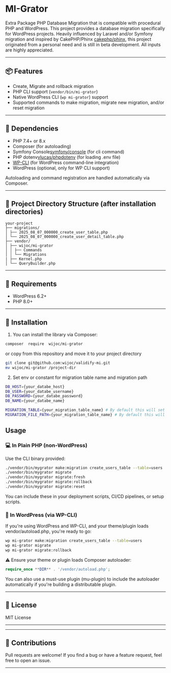# MI-Grator

Extra Package PHP Database Migration that is compatible with procedural PHP and WordPress.
This project provides a database migration specifically for WordPress projects.
Heavily influenced by Laravel and/or Symfony migration and inspired by CakePHP/Phinx [cakephp/phinx](https://github.com/cakephp/phinx), this project originated from a personal need and is still in beta development.
All inputs are highly appreciated.

---

## 📦 Features

- Create, Migrate and rollback migration
- PHP CLI support (`vendor/bin/mi-grator`)
- Native WordPress CLI (`wp mi-grator`) support
- Supported commands to make migration, migrate new migration, and/or reset migration

---

## 🧩 Dependencies

- PHP 7.4+ or 8.x
- Composer (for autoloading)
- Symfony Console[symfony/console](https://github.com/symfony/console) (for cli command)
- PHP dotenv[vlucas/phpdotenv](https://github.com/vlucas/phpdotenv) (for loading .env file)
- [WP-CLI](https://wp-cli.org/) (for WordPress command-line integration)
- WordPress (optional, only for WP CLI support)

Autoloading and command registration are handled automatically via Composer.

---

## 📁 Project Directory Structure (after installation directories)

```
your-project
├── migrations/
│ ├── 2025_08_07_000000_create_user_table.php
│ └── 2025_08_07_000000_create_user_detail_table.php
├── vendor/
│ ├── wijoc/mi-grator
│ │ ├── Commands
│ │ └── Migrations
| ├── Kernel.php
│ └── QueryBuilder.php
```

---

## 🧰 Requirements

- WordPress 6.2+
- PHP 8.0+

---

## 🚧 Installation

1. You can install the library via Composer:

```bash
composer  require  wijoc/mi-grator
```

or copy from this repository and move it to your project directory

```bash
git clone git@github.com:wijoc/validify-mi.git
mv wijoc/mi-grator /project-dir
```

2. Set env or constant for migration table name and migration path

```bash
DB_HOST={your_databe_host}
DB_USER={your_databe_username}
DB_PASSWORD={your_databe_password}
DB_NAME={your_databe_name}

MIGRATION_TABLE={your_migration_table_name} # By default this will set to 'migration'
MIGRATION_FILE_PATH={your_migration_table_name} # By default this will set to directory ./migrations
```

## Usage

### 💻 In Plain PHP (non-WordPress)

Use the CLI binary provided:

```bash
./vendor/bin/mygrator make:migration create_users_table --table=users
./vendor/bin/mygrator migrate
./vendor/bin/mygrator migrate:fresh
./vendor/bin/mygrator migrate:rollback
./vendor/bin/mygrator migrate:reset
```

You can include these in your deployment scripts, CI/CD pipelines, or setup scripts.

### 🧩 In WordPress (via WP-CLI)

If you're using WordPress and WP-CLI, and your theme/plugin loads vendor/autoload.php, you're ready to go:

```bash
wp mi-grator make:migration create_users_table --table=users
wp mi-grator migrate
wp mi-grator migrate:rollback
```

⚠️ Ensure your theme or plugin loads Composer autoloader:

```php
require_once **DIR** . '/vendor/autoload.php';
```

You can also use a must-use plugin (mu-plugin) to include the autoloader automatically if you're building a distributable plugin.

---

## 📃 License

MIT License

---

---

## 🤝 Contributions

Pull requests are welcome!
If you find a bug or have a feature request, feel free to open an issue.

---
